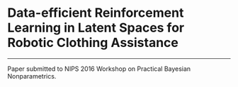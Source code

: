 # Data-efficient Reinforcement Learning in Latent Spaces for Robotic Clothing Assistance
---

Paper submitted to NIPS 2016 Workshop on Practical Bayesian Nonparametrics.
